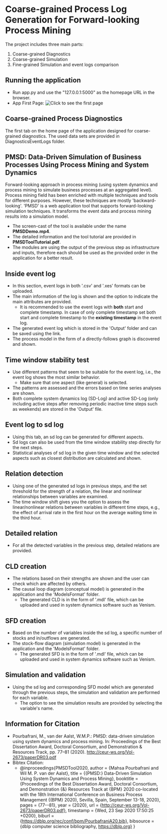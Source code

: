 # Coarse-grained Process Log Generation for Forward-looking Process Mining 
The project includes three main parts:
1. Coarse-grained Diagnostics
2. Coarse-grained Simulation
3. Fine-grained Simulation and event logs comparison 
## Running the application 
- Run app.py and use the "127.0.0.1:5000" as the homepage URL in the browser. 
- App First Page:
![Click to see the first page](https://github.com/mbafrani/PMSD/tree/master/static/images/AppFirstPage.png?raw=true)

## Coarse-grained Process Diagnostics
The first tab on the home page of the application designed for coarse-grained diagnostics. 
The used data sets are provided in DiagnosticsEventLogs folder.

## PMSD: Data-Driven Simulation of Business Processes Using Process Mining and System Dynamics 
Forward-looking approach in process mining (using system dynamics and process mining to simulate business processes at an aggregated level).
Process mining field has been enriched with multiple techniques and tools for different purposes. However, these techniques are mostly 'backward-looking'. 
'PMSD' is a web application tool that supports forward-looking simulation techniques. It transforms the event data and process mining results into a simulation model.

- The screen-cast of the tool is available under the name **PMSDDemo.mp4**.
- The detailed information and the tool tutorial are provided in **PMSDToolTutorial.pdf**. 
- The modules are using the output of the previous step as infrastructure and inputs, therefore each should be used as the provided order in the application for a better result.

## Inside event log
- In this section, event logs in both '.csv' and '.xes' formats can be uploaded.
- The main information of the log is shown and the option to indicate the main attributes are provided.
    - It is recommended to use the event logs with **both** start and complete timestamp. In case of only complete timestamp set both start and complete timestamp to the **existing timestamp** in the event log.
- The generated event log which is stored in the 'Output' folder and can be saved using the link. 
- The process model in the form of a directly-follows graph is discovered and shown. 
##  Time window stability test
- Use different patterns that seem to be suitable for the event log, i.e., the event log shows the most similar behavior. 
    -  Make sure that one aspect (like general) is selected. 
- The patterns are assessed and the errors based on time series analyses are shown.
- Both complete system dynamics log (SD-Log) and active SD-Log (only including active steps after removing periodic inactive time steps such as weekends) are stored in the 'Output' file.
## Event log to sd log
- Using this tab, an sd log can be generated for different aspects. 
- Sd logs can also be used from the time window stability step directly for the next steps.
- Statistical analyses of sd log in the given time window and the selected aspects such as closest distribution are calculated and shown. 
## Relation detection
- Using one of the generated sd logs in previous steps, and the set threshold for the strength of a relation, the linear and nonlinear relationships between variables are examined.
- The time window shift gives you the option to assess the linear/nonlinear relations between variables in different time steps, e.g., the effect of arrival rate in the first hour on the average waiting time in the third hour. 
## Detailed relation
- For all the detected variables in the previous step, detailed relations are provided. 
## CLD creation 
- The relations based on their strengths are shown and the user can check which are affected by others. 
- The causal loop diagram (conceptual model) is generated in the application and the 'ModelsFormat' folder. 
    - The generated CLD is in the form of '.mdl' file, which can be uploaded and used in system dynamics software such as Venism. 
## SFD creation
- Based on the number of variables inside the sd log, a specific number of stocks and in/outflows are generated. 
-  The stock-flow diagram (simulation model) is generated in the application and the 'ModelsFormat' folder. 
    - The generated SFD is in the form of '.mdl' file, which can be uploaded and used in system dynamics software such as Venism. 
## Simulation and validation 
- Using the sd log and corresponding SFD model which are generated through the previous steps, the simulation and validation are performed for each variable.
    - The option to see the simulation results are provided by selecting the variable's name. 
## Information for Citation 
- Pourbafrani, M., van der Aalst, W.M.P.: PMSD: data-driven simulation using system dynamics and process mining. In: Proceedings of the Best Dissertation Award, Doctoral Consortium, and Demonstration & Resources Track, pp. 77–81 (2020). http://ceur-ws.org/Vol-2673/paperDR03.pdf
- Bibtex Citation:
    -   @inproceedings{PMSDTool2020,
  author    = {Mahsa Pourbafrani and
               Wil M. P. van der Aalst},
  title     = {{PMSD:} Data-Driven Simulation Using System Dynamics and Process Mining},
  booktitle = {Proceedings of the Best Dissertation Award, Doctoral Consortium, and
               Demonstration {\&} Resources Track at {BPM} 2020 co-located with
               the 18th International Conference on Business Process Management {(BPM}
               2020), Sevilla, Spain, September 13-18, 2020},
  pages     = {77--81},
  year      = {2020},
  url       = {http://ceur-ws.org/Vol-2673/paperDR03.pdf},
  timestamp = {Wed, 23 Sep 2020 17:50:25 +0200},
  biburl    = {https://dblp.org/rec/conf/bpm/PourbafraniA20.bib},
  bibsource = {dblp computer science bibliography, https://dblp.org}
}

